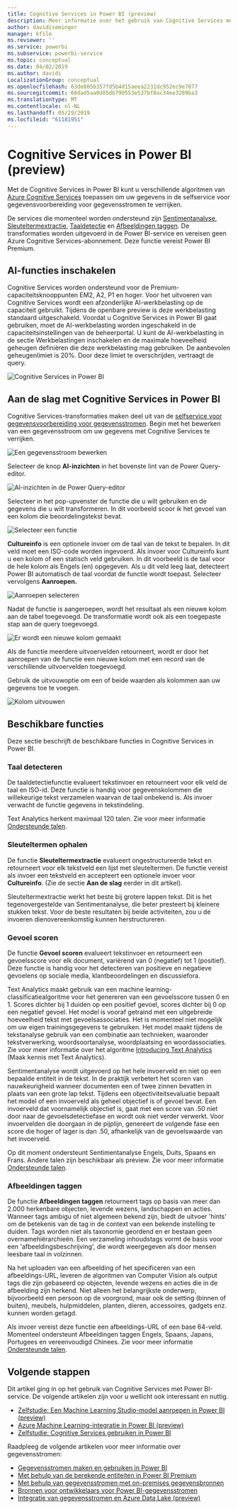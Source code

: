 ```yaml
---
title: Cognitive Services in Power BI (preview)
description: Meer informatie over het gebruik van Cognitive Services met Power BI
author: davidiseminger
manager: kfile
ms.reviewer: ''
ms.service: powerbi
ms.subservice: powerbi-service
ms.topic: conceptual
ms.date: 04/02/2019
ms.author: davidi
LocalizationGroup: conceptual
ms.openlocfilehash: 63de805b357fd5b4d15aeea2231dc952ec9e7077
ms.sourcegitcommit: 60dad5aa0d85db790553e537bf8ac34ee3289ba3
ms.translationtype: MT
ms.contentlocale: nl-NL
ms.lasthandoff: 05/29/2019
ms.locfileid: "61181951"
---
```

# <a name="cognitive-services-in-power-bi-preview"></a>Cognitive Services in Power BI (preview)

Met de Cognitive Services in Power BI kunt u verschillende algoritmen van [Azure Cognitive Services](https://azure.microsoft.com/services/cognitive-services/) toepassen om uw gegevens in de selfservice voor gegevensvoorbereiding voor gegevensstromen te verrijken.

De services die momenteel worden ondersteund zijn [Sentimentanalyse](https://docs.microsoft.com/azure/cognitive-services/text-analytics/how-tos/text-analytics-how-to-sentiment-analysis), [Sleuteltermextractie](https://docs.microsoft.com/azure/cognitive-services/text-analytics/how-tos/text-analytics-how-to-keyword-extraction), [Taaldetectie](https://docs.microsoft.com/azure/cognitive-services/text-analytics/how-tos/text-analytics-how-to-language-detection) en [Afbeeldingen taggen](https://docs.microsoft.com/azure/cognitive-services/computer-vision/concept-tagging-images). De transformaties worden uitgevoerd in de Power BI-service en vereisen geen Azure Cognitive Services-abonnement. Deze functie vereist Power BI Premium.

## <a name="enabling-ai-features"></a>**AI-functies inschakelen**

Cognitive Services worden ondersteund voor de Premium-capaciteitsknooppunten EM2, A2, P1 en hoger. Voor het uitvoeren van Cognitive Services wordt een afzonderlijke AI-werkbelasting op de capaciteit gebruikt. Tijdens de openbare preview is deze werkbelasting standaard uitgeschakeld. Voordat u Cognitive Services in Power BI gaat gebruiken, moet de AI-werkbelasting worden ingeschakeld in de capaciteitsinstellingen van de beheerportal. U kunt de AI-werkbelasting in de sectie Werkbelastingen inschakelen en de maximale hoeveelheid geheugen definiëren die deze werkbelasting mag gebruiken. De aanbevolen geheugenlimiet is 20%. Door deze limiet te overschrijden, vertraagt de query.

![Cognitive Services in Power BI](media/service-cognitive-services/cognitive-services_01.png)

## <a name="getting-started-with-cognitive-services-in-power-bi"></a>**Aan de slag met Cognitive Services in Power BI**

Cognitive Services-transformaties maken deel uit van de [selfservice voor gegevensvoorbereiding voor gegevensstromen](https://powerbi.microsoft.com/blog/introducing-power-bi-data-prep-wtih-dataflows/). Begin met het bewerken van een gegevensstroom om uw gegevens met Cognitive Services te verrijken.

![Een gegevensstroom bewerken](media/service-cognitive-services/cognitive-services_02.png)

Selecteer de knop **AI-inzichten** in het bovenste lint van de Power Query-editor.

![AI-inzichten in de Power Query-editor](media/service-cognitive-services/cognitive-services_03.png)

Selecteer in het pop-upvenster de functie die u wilt gebruiken en de gegevens die u wilt transformeren. In dit voorbeeld scoor ik het gevoel van een kolom die beoordelingstekst bevat.

![Selecteer een functie](media/service-cognitive-services/cognitive-services_04.png)

**Cultureinfo** is een optionele invoer om de taal van de tekst te bepalen. In dit veld moet een ISO-code worden ingevoerd. Als invoer voor Cultureinfo kunt u een kolom of een statisch veld gebruiken. In dit voorbeeld is de taal voor de hele kolom als Engels (en) opgegeven. Als u dit veld leeg laat, detecteert Power BI automatisch de taal voordat de functie wordt toepast. Selecteer vervolgens **Aanroepen.**

![Aanroepen selecteren](media/service-cognitive-services/cognitive-services_05.png)

Nadat de functie is aangeroepen, wordt het resultaat als een nieuwe kolom aan de tabel toegevoegd. De transformatie wordt ook als een toegepaste stap aan de query toegevoegd.

![Er wordt een nieuwe kolom gemaakt](media/service-cognitive-services/cognitive-services_06.png)

Als de functie meerdere uitvoervelden retourneert, wordt er door het aanroepen van de functie een nieuwe kolom met een record van de verschillende uitvoervelden toegevoegd.

Gebruik de uitvouwoptie om een of beide waarden als kolommen aan uw gegevens toe te voegen.

![Kolom uitvouwen](media/service-cognitive-services/cognitive-services_07.png)

## <a name="available-functions"></a>**Beschikbare functies**

Deze sectie beschrijft de beschikbare functies in Cognitive Services in Power BI.

### <a name="detect-language"></a>**Taal detecteren**

De taaldetectiefunctie evalueert tekstinvoer en retourneert voor elk veld de taal en ISO-id. Deze functie is handig voor gegevenskolommen die willekeurige tekst verzamelen waarvan de taal onbekend is. Als invoer verwacht de functie gegevens in tekstindeling.

Text Analytics herkent maximaal 120 talen. Zie voor meer informatie [Ondersteunde talen](https://docs.microsoft.com/azure/cognitive-services/text-analytics/text-analytics-supported-languages).

### <a name="extract-key-phrases"></a>**Sleuteltermen ophalen**

De functie **Sleuteltermextractie** evalueert ongestructureerde tekst en retourneert voor elk tekstveld een lijst met sleuteltermen. De functie vereist als invoer een tekstveld en accepteert een optionele invoer voor **Cultureinfo**. (Zie de sectie **Aan de slag** eerder in dit artikel).

Sleuteltermextractie werkt het beste bij grotere lappen tekst. Dit is het tegenovergestelde van Sentimentanalyse, die beter presteert bij kleinere stukken tekst. Voor de beste resultaten bij beide activiteiten, zou u de invoeren dienovereenkomstig kunnen herstructureren.

### <a name="score-sentiment"></a>**Gevoel scoren**

De functie **Gevoel scoren** evalueert tekstinvoer en retourneert een gevoelsscore voor elk document, variërend van 0 (negatief) tot 1 (positief). Deze functie is handig voor het detecteren van positieve en negatieve gevoelens op sociale media, klantbeoordelingen en discussiefora.

Text Analytics maakt gebruik van een machine learning-classificatiealgoritme voor het genereren van een gevoelsscore tussen 0 en 1. Scores dichter bij 1 duiden op een positief gevoel, scores dichter bij 0 op een negatief gevoel. Het model is vooraf getraind met een uitgebreide hoeveelheid tekst met gevoelsassociaties. Het is momenteel niet mogelijk om uw eigen trainingsgegevens te gebruiken. Het model maakt tijdens de tekstanalyse gebruik van een combinatie aan technieken, waaronder tekstverwerking, woordsoortanalyse, woordplaatsing en woordassociaties. Zie voor meer informatie over het algoritme [Introducing Text Analytics](https://blogs.technet.microsoft.com/machinelearning/2015/04/08/introducing-text-analytics-in-the-azure-ml-marketplace/) (Maak kennis met Text Analytics).

Sentimentanalyse wordt uitgevoerd op het hele invoerveld en niet op een bepaalde entiteit in de tekst. In de praktijk verbetert het scoren van nauwkeurigheid wanneer documenten een of twee zinnen bevatten in plaats van een grote lap tekst. Tijdens een objectiviteitsevaluatie bepaalt het model of een invoerveld als geheel objectief is of gevoel bevat. Een invoerveld dat voornamelijk objectief is, gaat met een score van .50 niet door naar de gevoelsdetectiefase en wordt ook niet verder verwerkt. Voor invoervelden die doorgaan in de pijplijn, genereert de volgende fase een score die hoger of lager is dan .50, afhankelijk van de gevoelswaarde van het invoerveld.

Op dit moment ondersteunt Sentimentanalyse Engels, Duits, Spaans en Frans. Andere talen zijn beschikbaar als preview. Zie voor meer informatie [Ondersteunde talen](https://docs.microsoft.com/azure/cognitive-services/text-analytics/text-analytics-supported-languages).

### <a name="tag-images"></a>**Afbeeldingen taggen**

De functie **Afbeeldingen taggen** retourneert tags op basis van meer dan 2.000 herkenbare objecten, levende wezens, landschappen en acties. Wanneer tags ambigu of niet algemeen bekend zijn, biedt de uitvoer 'hints' om de betekenis van de tag in de context van een bekende instelling te duiden. Tags worden niet als taxonomie geordend en er bestaan geen overnamehiërarchieën. Een verzameling inhoudstags vormt de basis voor een 'afbeeldingsbeschrijving', die wordt weergegeven als door mensen leesbare taal in volzinnen.

Na het uploaden van een afbeelding of het specificeren van een afbeeldings-URL, leveren de algoritmen van Computer Vision als output tags die zijn gebaseerd op objecten, levende wezens en acties die in de afbeelding zijn herkend. Niet alleen het belangrijkste onderwerp, bijvoorbeeld een persoon op de voorgrond, maar ook de setting (binnen of buiten), meubels, hulpmiddelen, planten, dieren, accessoires, gadgets enz. kunnen worden getagd.

Als invoer vereist deze functie een afbeeldings-URL of een base 64-veld. Momenteel ondersteunt Afbeeldingen taggen Engels, Spaans, Japans, Portugees en vereenvoudigd Chinees. Zie voor meer informatie [Ondersteunde talen](https://docs.microsoft.com/rest/api/cognitiveservices/computervision/tagimage/tagimage#uri-parameters).

## <a name="next-steps"></a>Volgende stappen

Dit artikel ging in op het gebruik van Cognitive Services met Power BI-service. De volgende artikelen zijn voor u wellicht ook interessant en nuttig. 

* [Zelfstudie: Een Machine Learning Studio-model aanroepen in Power BI (preview)](service-tutorial-invoke-machine-learning-model.md)
* [Azure Machine Learning-integratie in Power BI (preview)](service-machine-learning-integration.md)
* [Zelfstudie: Cognitive Services gebruiken in Power BI](service-tutorial-use-cognitive-services.md)


Raadpleeg de volgende artikelen voor meer informatie over gegevensstromen:
* [Gegevensstromen maken en gebruiken in Power BI](service-dataflows-create-use.md)
* [Met behulp van de berekende entiteiten in Power BI Premium](service-dataflows-computed-entities-premium.md)
* [Met behulp van gegevensstromen met on-premises gegevensbronnen](service-dataflows-on-premises-gateways.md)
* [Bronnen voor ontwikkelaars voor Power BI-gegevensstromen](service-dataflows-developer-resources.md)
* [Integratie van gegevensstromen en Azure Data Lake (preview)](service-dataflows-azure-data-lake-integration.md)